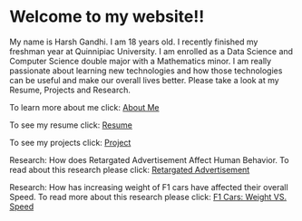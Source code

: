 # Welcome to my website!!

My name is Harsh Gandhi. I am 18 years old. I recently finished my freshman year at Quinnipiac University. I am enrolled as a Data Science and Computer Science double major with a Mathematics minor. I am really passionate about learning new technologies and how those technologies can be useful and make our overall lives better. Please take a look at my Resume, Projects and Research.

To learn more about me click:
[About Me](aboutMe.md)

To see my resume click:
[Resume](https://drive.google.com/file/d/1dEpX8mGCO4mOs7xfGJ6J8QV5K2YqgymJ/view?usp=sharing)

To see my projects click:
[Project](project.md)

Research: How does Retargated Advertisement Affect Human Behavior. To read about this research please click:
[Retargated Advertisement](RetargatedAdvertisement.md)

Research: How has increasing weight of F1 cars have affected their overall Speed. To read more about this research please click:
[F1 Cars: Weight VS. Speed](WeightVsSpeed.md)

